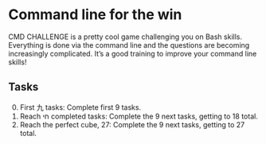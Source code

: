 # Command line for the win
CMD CHALLENGE is a pretty cool game challenging you on Bash skills. Everything is done via the command line and the questions are becoming increasingly complicated. It’s a good training to improve your command line skills!

## Tasks
0. First 九 tasks: Complete first 9 tasks.
1. Reach חי completed tasks: Complete the 9 next tasks, getting to 18 total.
2. Reach the perfect cube, 27: Complete the 9 next tasks, getting to 27 total.
